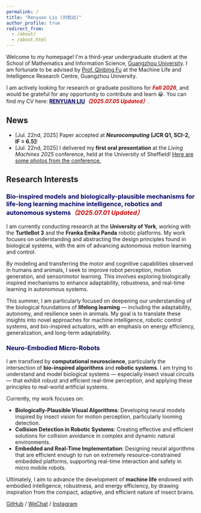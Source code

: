 ```yaml
---
permalink: /
title: "Renyuan Liu (刘稔远)"
author_profile: true
redirect_from: 
  - /about/
  - /about.html
---
```


Welcome to my homepage! I'm a third-year undergraduate student at the School of Mathematics and Information Science, [Guangzhou University](https://english.gzhu.edu.cn/). I am fortunate to be advised by [Prof. Qinbing Fu](https://scholar.google.com/citations?hl=zh-CN&user=YIte1M8AAAAJ) at the Machine Life and Intelligence Research Centre, Guangzhou University.

I am actively looking for research or graduate positions for ***<font color = '#CC0000'>Fall 2026</font>***, and would be grateful for any opportunity to contribute and learn 😀. You can find my CV here: [**<font color = '#000066'>RENYUAN LIU</font>**](../assets/CV_RenyuanLiu.pdf)***<font color = '#CC0000'>（2025.07.05 Updated）</font>***.

## News

* [Jul. 22nd, 2025] Paper accepted at ***Neurocomputing*** **[JCR Q1, SCI-2, IF = 6.5]**!
* [Jul. 22nd, 2025] I delivered my **first oral presentation** at the *Living Machines 2025* conference, held at the University of Sheffield! [Here are some photos from the conference.](https://ryannnice.github.io/assets/LivingMachines.pdf)


## Research Interests

### <font color = '#000066'>Bio-inspired models and biologically-plausible mechanisms for life-long learning machine intelligence, robotics and autonomous systems</font>***<font color = '#CC0000'>（2025.07.01 Updated）</font>***

I am currently conducting research at the **University of York**, working with the **TurtleBot 3** and the **Franka Emika Panda** robotic platforms. My work focuses on understanding and abstracting the design principles found in biological systems, with the aim of advancing autonomous motion learning and control.

By modeling and transferring the motor and cognitive capabilities observed in humans and animals, I seek to improve robot perception, motion generation, and sensorimotor learning. This involves exploring biologically inspired mechanisms to enhance adaptability, robustness, and real-time learning in autonomous systems.

This summer, I am particularly focused on deepening our understanding of the biological foundations of **lifelong learning** — including the adaptability, autonomy, and resilience seen in animals. My goal is to translate these insights into novel approaches for machine intelligence, robotic control systems, and bio-inspired actuators, with an emphasis on energy efficiency, generalization, and long-term adaptability.


### <font color = '#000066'>Neuro-Embodied Micro-Robots</font>

I am transfixed by **computational neuroscience**, particularly the intersection of **bio-inspired algorithms** and **robotic systems**. I am trying to understand and model biological systems — especially insect visual circuits — that exhibit robust and efficient real-time perception, and applying these principles to real-world artificial systems.

Currently, my work focuses on:
- **Biologically-Plausible Visual Algorithms**: Developing neural models inspired by insect vision for motion perception, particularly looming detection.
- **Collision Detection in Robotic Systems**: Creating effective and efficient solutions for collision avoidance in complex and dynamic natural environments.
- **Embedded and Real-Time Implementation**: Designing neural algorithms that are efficient enough to run on extremely resource-constrained embedded platforms, supporting real-time interaction and safety in micro mobile robots.

Ultimately, I aim to advance the development of **machine life** endowed with embodied intelligence, robustness, and energy efficiency, by drawing inspiration from the compact, adaptive, and efficient nature of insect brains.


[GitHub](https://github.com/Ryannnice) / [WeChat](../images/WeChat.png) / [Instagram](https://www.instagram.com/ren_yvan/)
